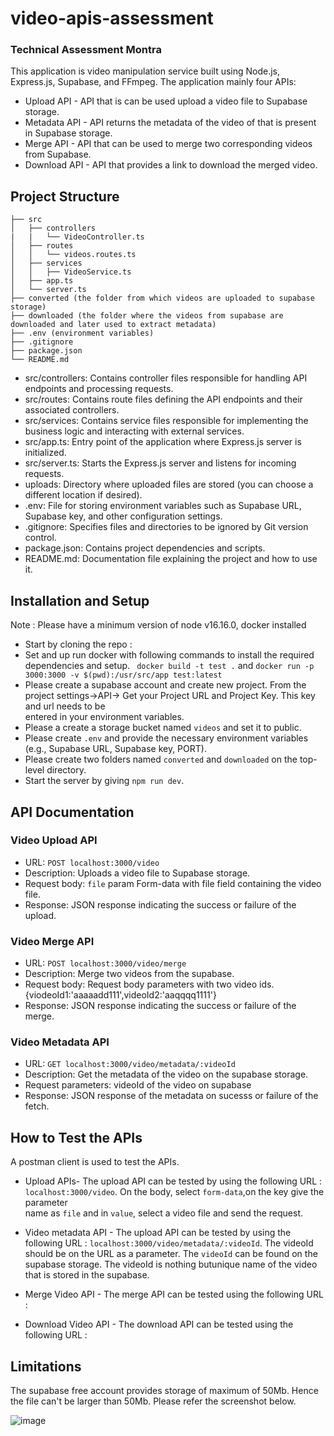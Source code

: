 # video-apis-assessment
### Technical Assessment Montra ###
This application is video manipulation service built using Node.js, Express.js, Supabase, and FFmpeg. The application mainly four APIs:
* Upload API - API that is can be used upload a video file to Supabase storage.
* Metadata API -  API returns the metadata of the video of that is present in Supabase storage.
* Merge API - API that can be used to merge two corresponding videos from Supabase.
* Download API - API that provides a link to download the merged video.

## Project Structure
```
├── src
│   ├── controllers
|   |   └── VideoController.ts
│   ├── routes
│   │   └── videos.routes.ts
│   ├── services
│   │   ├── VideoService.ts
│   ├── app.ts
│   └── server.ts
├── converted (the folder from which videos are uploaded to supabase storage)
├── downloaded (the folder where the videos from supabase are downloaded and later used to extract metadata)
├── .env (environment variables)
├── .gitignore
├── package.json
└── README.md
```

- src/controllers: Contains controller files responsible for handling API endpoints and processing requests.
- src/routes: Contains route files defining the API endpoints and their associated controllers.
- src/services: Contains service files responsible for implementing the business logic and interacting with external services.
- src/app.ts: Entry point of the application where Express.js server is initialized.
- src/server.ts: Starts the Express.js server and listens for incoming requests.
- uploads: Directory where uploaded files are stored (you can choose a different location if desired).
- .env: File for storing environment variables such as Supabase URL, Supabase key, and other configuration settings.
- .gitignore: Specifies files and directories to be ignored by Git version control.
- package.json: Contains project dependencies and scripts.
- README.md: Documentation file explaining the project and how to use it.

## Installation and Setup
Note : Please have a minimum version of node v16.16.0, docker installed
* Start by cloning the repo :
* Set and up run docker with following commands to install the required dependencies and setup.
  ``` docker build -t test .``` and 
  ``` docker run -p 3000:3000 -v $(pwd):/usr/src/app test:latest ```
* Please create a supabase account and create new project. From the project settings->API-> Get your Project URL and Project Key. This key and url needs to be  
  entered in your environment variables.
* Please a create a storage bucket named `videos` and set it to public.
* Please create `.env` and provide the necessary environment variables (e.g., Supabase URL, Supabase key, PORT).
* Please create two folders named `converted` and `downloaded` on the top-level directory.
* Start the server by giving `npm run dev`.

## API Documentation

### Video Upload API ###

- URL: `POST localhost:3000/video`
- Description: Uploads a video file to Supabase storage.
- Request body: `file` param Form-data with file field containing the video file.
- Response: JSON response indicating the success or failure of the upload.

### Video Merge API ###

- URL: `POST localhost:3000/video/merge`
- Description: Merge two videos from the supabase.
- Request body: Request body parameters with two video ids. {viodeoId1:'aaaaadd111',videoId2:'aaqqqq1111'}
- Response: JSON response indicating the success or failure of the merge.

### Video Metadata API ###

- URL: `GET localhost:3000/video/metadata/:videoId`
- Description: Get the metadata of the video on the supabase storage.
- Request parameters: videoId of the video on supabase
- Response: JSON response of the metadata on sucesss or failure of the fetch.

## How to Test the APIs

A postman client is used to test the APIs.

* Upload APIs- The upload API can be tested by using the following URL : `localhost:3000/video`. On the body, select `form-data`,on the key give the parameter    
  name as `file` and in `value`, select a video file and send the request.

* Video metadata API - The upload API can be tested by using the following URL : `localhost:3000/video/metadata/:videoId`. The videoId should be on the URL as a 
  parameter. The `videoId` can be found on the supabase storage. The videoId is nothing butunique name of the video that is stored in the supabase.

* Merge Video API - The merge API can be tested using the following URL :

* Download Video API - The download API can be tested using the following URL :
  
## Limitations

The supabase free account provides storage of maximum of 50Mb. Hence the file can't be larger than 50Mb. Please refer the screenshot below.

![image](https://github.com/srey942/video-apis-assessment/assets/46189829/dd0ac787-eda5-41f7-9d98-6d04a4e6261d)
